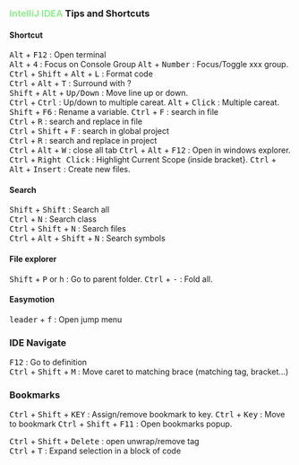 ### <span style="color: lightgreen">IntelliJ IDEA</span> Tips and Shortcuts


#### Shortcut

<kbd>Alt</kbd> + <kbd>F12</kbd> : Open terminal  
<kbd>Alt</kbd> + <kbd>4</kbd> :  Focus on Console Group 
<kbd>Alt</kbd> + <kbd>Number</kbd> :  Focus/Toggle xxx group.   
<kbd>Ctrl</kbd> + <kbd>Shift</kbd> + <kbd>Alt</kbd> + <kbd>L</kbd> : Format code    
<kbd>Ctrl</kbd> + <kbd>Alt</kbd> + <kbd>T</kbd> : Surround with ?  
<kbd>Shift</kbd> + <kbd>Alt</kbd> + <kbd>Up/Down</kbd> : Move line up or down.   
<kbd>Ctrl</kbd> + <kbd>Ctrl</kbd> : Up/down to multiple careat.
<kbd>Alt</kbd> + <kbd>Click</kbd> : Multiple careat.
<kbd>Shift</kbd> + <kbd>F6</kbd> : Rename a variable.
<kbd>Ctrl</kbd> + <kbd>F</kbd> : search in file  
<kbd>Ctrl</kbd> + <kbd>R</kbd> : search and replace in file  
<kbd>Ctrl</kbd> + <kbd>Shift</kbd> + <kbd>F</kbd> : search in global project  
<kbd>Ctrl</kbd> + <kbd>R</kbd> : search and replace in project  
<kbd>Ctrl</kbd> + <kbd>Alt</kbd> + <kbd>W</kbd> : close all tab
<kbd>Ctrl</kbd> + <kbd>Alt</kbd> + <kbd>F12</kbd> : Open in windows explorer. 
<kbd>Ctrl</kbd> + <kbd>Right Click</kbd> : Highlight Current Scope (inside bracket}.
<kbd>Ctrl</kbd> + <kbd>Alt</kbd> + <kbd>Insert</kbd> : Create new files.

#### Search

<kbd>Shift</kbd> + <kbd>Shift</kbd> : Search all  
<kbd>Ctrl</kbd> + <kbd>N</kbd> : Search class  
<kbd>Ctrl</kbd> + <kbd>Shift</kbd> + <kbd>N</kbd> : Search files  
<kbd>Ctrl</kbd> + <kbd>Alt</kbd> + <kbd>Shift</kbd> + <kbd>N</kbd> : Search symbols 
 

 #### File explorer
 <kbd>Shift</kbd> + <kbd>P</kbd>  or <kbd>h</kbd> : Go to parent folder. 
 <kbd>Ctrl</kbd> + <kbd>-</kbd> : Fold all.
 

#### Easymotion

<kbd>leader</kbd> + <kbd>f</kbd> : Open jump menu


### IDE Navigate
<kbd>F12</kbd> : Go to definition  
<kbd>Ctrl</kbd> + <kbd>Shift</kbd> + <kbd>M</kbd> : Move caret to matching brace (matching tag, bracket...)


### Bookmarks
<kbd>Ctrl</kbd> + <kbd>Shift</kbd> + <kbd>KEY</kbd> : Assign/remove bookmark to key.
<kbd>Ctrl</kbd> + <kbd>Key</kbd> : Move to bookmark
<kbd>Ctrl</kbd> + <kbd>Shift</kbd> + <kbd>F11</kbd> : Open bookmarks popup. 


<kbd>Ctrl</kbd> + <kbd>Shift</kbd> + <kbd>Delete</kbd> : open unwrap/remove tag  
<kbd>Ctrl</kbd> + <kbd>T</kbd> : Expand selection in a block of code  